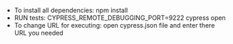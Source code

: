 - To install all dependencies:
npm install
- RUN tests:
CYPRESS_REMOTE_DEBUGGING_PORT=9222 cypress open
- To change URL for executing:
open cypress.json file and enter there URL you needed
